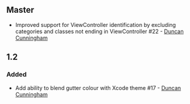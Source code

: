 ## Master
- Improved support for ViewController identification by excluding categories and classes not ending in ViewController #22 - [Duncan Cunningham](https://github.com/sirnacnud)

## 1.2
### Added
- Add ability to blend gutter colour with Xcode theme #17 - [Duncan Cunningham](https://github.com/sirnacnud)
